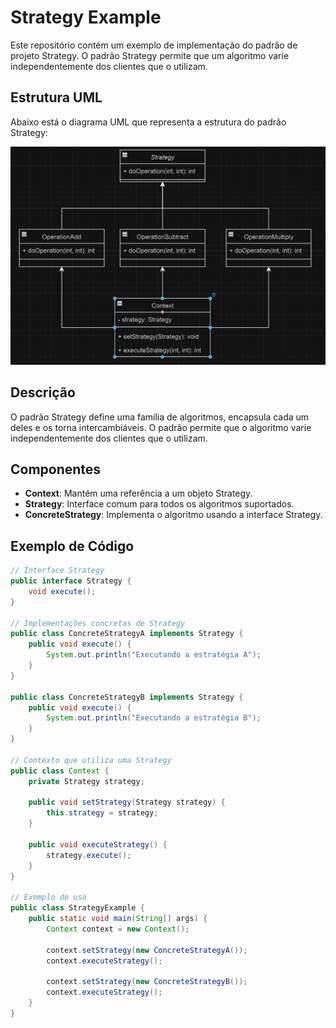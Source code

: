 # Strategy Example

Este repositório contém um exemplo de implementação do padrão de projeto Strategy. O padrão Strategy permite que um algoritmo varie independentemente dos clientes que o utilizam.

## Estrutura UML

Abaixo está o diagrama UML que representa a estrutura do padrão Strategy:

![Diagrama UML do Strategy](strategy-uml.png)

## Descrição

O padrão Strategy define uma família de algoritmos, encapsula cada um deles e os torna intercambiáveis. O padrão permite que o algoritmo varie independentemente dos clientes que o utilizam.

## Componentes

- **Context**: Mantém uma referência a um objeto Strategy.
- **Strategy**: Interface comum para todos os algoritmos suportados.
- **ConcreteStrategy**: Implementa o algoritmo usando a interface Strategy.

## Exemplo de Código

```java
// Interface Strategy
public interface Strategy {
    void execute();
}

// Implementações concretas de Strategy
public class ConcreteStrategyA implements Strategy {
    public void execute() {
        System.out.println("Executando a estratégia A");
    }
}

public class ConcreteStrategyB implements Strategy {
    public void execute() {
        System.out.println("Executando a estratégia B");
    }
}

// Contexto que utiliza uma Strategy
public class Context {
    private Strategy strategy;

    public void setStrategy(Strategy strategy) {
        this.strategy = strategy;
    }

    public void executeStrategy() {
        strategy.execute();
    }
}

// Exemplo de uso
public class StrategyExample {
    public static void main(String[] args) {
        Context context = new Context();

        context.setStrategy(new ConcreteStrategyA());
        context.executeStrategy();

        context.setStrategy(new ConcreteStrategyB());
        context.executeStrategy();
    }
}
```
